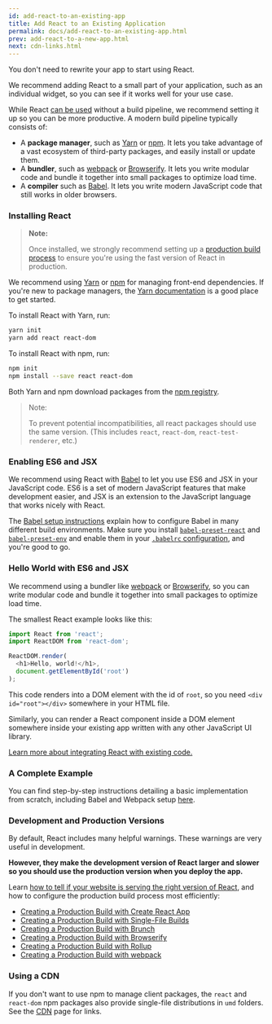 ```yaml
---
id: add-react-to-an-existing-app
title: Add React to an Existing Application
permalink: docs/add-react-to-an-existing-app.html
prev: add-react-to-a-new-app.html
next: cdn-links.html
---
```


You don't need to rewrite your app to start using React.

We recommend adding React to a small part of your application, such as an individual widget, so you can see if it works well for your use case.

While React [can be used](/docs/react-without-es6.html) without a build pipeline, we recommend setting it up so you can be more productive. A modern build pipeline typically consists of:

* A **package manager**, such as [Yarn](https://yarnpkg.com/) or [npm](https://www.npmjs.com/). It lets you take advantage of a vast ecosystem of third-party packages, and easily install or update them.
* A **bundler**, such as [webpack](https://webpack.js.org/) or [Browserify](http://browserify.org/). It lets you write modular code and bundle it together into small packages to optimize load time.
* A **compiler** such as [Babel](http://babeljs.io/). It lets you write modern JavaScript code that still works in older browsers.

### Installing React

>**Note:**
>
>Once installed, we strongly recommend setting up a [production build process](/docs/optimizing-performance.html#use-the-production-build) to ensure you're using the fast version of React in production.

We recommend using [Yarn](https://yarnpkg.com/) or [npm](https://www.npmjs.com/) for managing front-end dependencies. If you're new to package managers, the [Yarn documentation](https://yarnpkg.com/en/docs/getting-started) is a good place to get started.

To install React with Yarn, run:

```bash
yarn init
yarn add react react-dom
```

To install React with npm, run:

```bash
npm init
npm install --save react react-dom
```

Both Yarn and npm download packages from the [npm registry](http://npmjs.com/).

>  Note:
>
>  To prevent potential incompatibilities, all react packages should use the same version. (This includes `react`, `react-dom`, `react-test-renderer`, etc.)

### Enabling ES6 and JSX

We recommend using React with [Babel](http://babeljs.io/) to let you use ES6 and JSX in your JavaScript code. ES6 is a set of modern JavaScript features that make development easier, and JSX is an extension to the JavaScript language that works nicely with React.

The [Babel setup instructions](https://babeljs.io/docs/setup/) explain how to configure Babel in many different build environments. Make sure you install [`babel-preset-react`](http://babeljs.io/docs/plugins/preset-react/#basic-setup-with-the-cli-) and [`babel-preset-env`](http://babeljs.io/docs/plugins/preset-env/) and enable them in your [`.babelrc` configuration](http://babeljs.io/docs/usage/babelrc/), and you're good to go.

### Hello World with ES6 and JSX

We recommend using a bundler like [webpack](https://webpack.js.org/) or [Browserify](http://browserify.org/), so you can write modular code and bundle it together into small packages to optimize load time.

The smallest React example looks like this:

```js
import React from 'react';
import ReactDOM from 'react-dom';

ReactDOM.render(
  <h1>Hello, world!</h1>,
  document.getElementById('root')
);
```

This code renders into a DOM element with the id of `root`, so you need `<div id="root"></div>` somewhere in your HTML file.

Similarly, you can render a React component inside a DOM element somewhere inside your existing app written with any other JavaScript UI library.

[Learn more about integrating React with existing code.](/docs/integrating-with-other-libraries.html#integrating-with-other-view-libraries)

### A Complete Example
You can find step-by-step instructions detailing a basic implementation from scratch, including Babel and Webpack setup [here](https://medium.com/@JedaiSaboteur/creating-a-react-app-from-scratch-f3c693b84658).

### Development and Production Versions

By default, React includes many helpful warnings. These warnings are very useful in development.

**However, they make the development version of React larger and slower so you should use the production version when you deploy the app.**

Learn [how to tell if your website is serving the right version of React](/docs/optimizing-performance.html#use-the-production-build), and how to configure the production build process most efficiently:

* [Creating a Production Build with Create React App](/docs/optimizing-performance.html#create-react-app)
* [Creating a Production Build with Single-File Builds](/docs/optimizing-performance.html#single-file-builds)
* [Creating a Production Build with Brunch](/docs/optimizing-performance.html#brunch)
* [Creating a Production Build with Browserify](/docs/optimizing-performance.html#browserify)
* [Creating a Production Build with Rollup](/docs/optimizing-performance.html#rollup)
* [Creating a Production Build with webpack](/docs/optimizing-performance.html#webpack)

### Using a CDN

If you don't want to use npm to manage client packages, the `react` and `react-dom` npm packages also provide single-file distributions in `umd` folders. See the [CDN](/docs/cdn-links.html) page for links.

